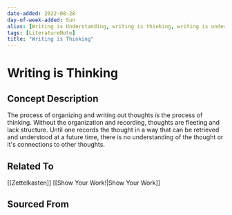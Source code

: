 ```yaml
---
date-added: 2022-08-28
day-of-week-added: Sun
alias: [Writing is Understanding, writing is thinking, writing is understanding]
tags: [LiteratureNote]
title: "Writing is Thinking"
---
```


# Writing is Thinking

## Concept Description
The process of organizing and writing out thoughts _is_ the process of thinking. Without the organization and recording, thoughts are fleeting and lack structure. Until one records the thought in a way that can be retrieved and understood at a future time, there is no understanding of the thought or it's connections to other thoughts.



## Related To
[[Zettelkasten]]
[[Show Your Work!|Show Your Work]]

## Sourced From



